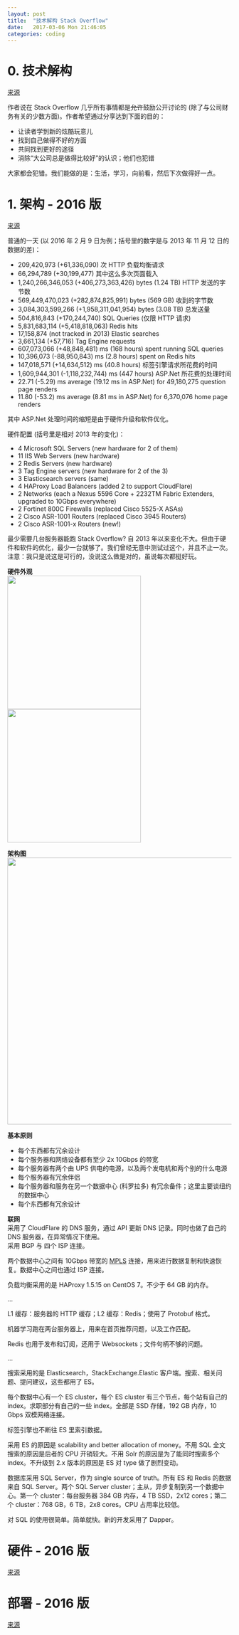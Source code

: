```yaml
---
layout: post
title:  "技术解构 Stack Overflow"
date:   2017-03-06 Mon 21:46:05
categories: coding
---
```


# 0. 技术解构

[来源](https://nickcraver.com/blog/2016/02/03/stack-overflow-a-technical-deconstruction/)

作者说在 Stack Overflow 几乎所有事情都是<del>允许</del>鼓励公开讨论的 (除了与公司财务有关的少数方面)。作者希望通过分享达到下面的目的：

<ul>
  <li>让读者学到新的炫酷玩意儿</li>
  <li>找到自己做得不好的方面</li>
  <li>共同找到更好的途径</li>
  <li>消除“大公司总是做得比较好”的认识；他们也犯错</li>
</ul>

大家都会犯错。我们能做的是：生活，学习，向前看，然后下次做得好一点。

# 1. 架构 - 2016 版

[来源](https://nickcraver.com/blog/2016/02/17/stack-overflow-the-architecture-2016-edition/)

普通的一天 (以 2016 年 2 月 9 日为例；括号里的数字是与 2013 年 11 月 12 日的数据的差)：

- 209,420,973 (+61,336,090) 次 HTTP 负载均衡请求
- 66,294,789 (+30,199,477) 其中这么多次页面载入
- 1,240,266,346,053 (+406,273,363,426) bytes (1.24 TB) HTTP 发送的字节数
- 569,449,470,023 (+282,874,825,991) bytes (569 GB) 收到的字节数
- 3,084,303,599,266 (+1,958,311,041,954) bytes (3.08 TB) 总发送量
- 504,816,843 (+170,244,740) SQL Queries (仅限 HTTP 请求)
- 5,831,683,114 (+5,418,818,063) Redis hits
- 17,158,874 (not tracked in 2013) Elastic searches
- 3,661,134 (+57,716) Tag Engine requests
- 607,073,066 (+48,848,481) ms (168 hours) spent running SQL queries
- 10,396,073 (-88,950,843) ms (2.8 hours) spent on Redis hits
- 147,018,571 (+14,634,512) ms (40.8 hours) 标签引擎请求所花费的时间
- 1,609,944,301 (-1,118,232,744) ms (447 hours) ASP.Net 所花费的处理时间
- 22.71 (-5.29) ms average (19.12 ms in ASP.Net) for 49,180,275 question page renders
- 11.80 (-53.2) ms average (8.81 ms in ASP.Net) for 6,370,076 home page renders

其中 ASP.Net 处理时间的缩短是由于硬件升级和软件优化。

硬件配置 (括号里是相对 2013 年的变化)：

- 4 Microsoft SQL Servers (new hardware for 2 of them)
- 11 IIS Web Servers (new hardware)
- 2 Redis Servers (new hardware)
- 3 Tag Engine servers (new hardware for 2 of the 3)
- 3 Elasticsearch servers (same)
- 4 HAProxy Load Balancers (added 2 to support CloudFlare)
- 2 Networks (each a Nexus 5596 Core + 2232TM Fabric Extenders, upgraded to 10Gbps everywhere)
- 2 Fortinet 800C Firewalls (replaced Cisco 5525-X ASAs)
- 2 Cisco ASR-1001 Routers (replaced Cisco 3945 Routers)
- 2 Cisco ASR-1001-x Routers (new!)

最少需要几台服务器能跑 Stack Overflow? 自 2013 年以来变化不大。但由于硬件和软件的优化，最少一台就够了。我们曾经无意中测试过这个，并且不止一次。注意：我只是说这是可行的，没说这么做是对的，虽说每次都挺好玩。

<p><b>硬件外观</b><br>
<img src="https://i.imgur.com/TEb0jiPh.jpg" width='300px'><img src="https://i.imgur.com/ZFvRqgkh.jpg" width='300px'>
</p>
<p><b>架构图</b><br>
<img src="https://nickcraver.com/blog/content/SO-Architecture-Overview-Logical.svg" width='600px'>
</p>
<p><b>基本原则</b><br>
<ul>
  <li>每个东西都有冗余设计</li>
  <li>每个服务器和网络设备都有至少 2x 10Gbps 的带宽</li>
  <li>每个服务器有两个由 UPS 供电的电源，以及两个发电机和两个别的什么电源</li>
  <li>每个服务器有冗余伴侣</li>
  <li>每个服务器和服务在另一个数据中心 (科罗拉多) 有冗余备件；这里主要谈纽约的数据中心</li>
  <li>每个东西都有冗余设计</li>
</ul>
</p>
<p><b>联网</b><br>
采用了 CloudFlare 的 DNS 服务，通过 API 更新 DNS 记录。同时也做了自己的 DNS 服务器，在异常情况下使用。
<br>
采用 BGP 与 四个 ISP 连接。
<br>
</p>

两个数据中心之间有 10Gbps 带宽的 [MPLS](https://en.wikipedia.org/wiki/Multiprotocol_Label_Switching) 连接，用来进行数据复制和快速恢复。数据中心之间也通过 ISP 连接。

负载均衡采用的是 HAProxy 1.5.15 on CentOS 7。不少于 64 GB 的内存。

...

L1 缓存：服务器的 HTTP 缓存；L2 缓存：Redis；使用了 Protobuf 格式。

机器学习跑在两台服务器上，用来在首页推荐问题，以及工作匹配。

Redis 也用于发布和订阅，还用于 Websockets；文件句柄不够的问题。

...

搜索采用的是 Elasticsearch，StackExchange.Elastic 客户端。搜索、相关问题、提问建议，这些都用了 ES。

每个数据中心有一个 ES cluster，每个 ES cluster 有三个节点，每个站有自己的 index。求职部分有自己的一些 index。全部是 SSD 存储，192 GB 内存，10 Gbps 双模网络连接。

标签引擎也不断往 ES 里索引数据。

采用 ES 的原因是 scalability and better allocation of money。不用 SQL 全文搜索的原因是后者的 CPU 开销较大。不用 Solr 的原因是为了能同时搜索多个 index。不升级到 2.x 版本的原因是 ES 对 type 做了剧烈变动。

数据库采用 SQL Server，作为 single source of truth。所有 ES 和 Redis 的数据来自 SQL Server。两个 SQL Server cluster；主从，异步复制到另一个数据中心。第一个 cluster：每台服务器 384 GB 内存，4 TB SSD，2x12 cores；第二个 cluster：768 GB，6 TB，2x8 cores。CPU 占用率比较低。

对 SQL 的使用很简单。简单就快。新的开发采用了 Dapper。

# 硬件 - 2016 版

[来源](https://nickcraver.com/blog/2016/03/29/stack-overflow-the-hardware-2016-edition/)

# 部署 - 2016 版

[来源](https://nickcraver.com/blog/2016/05/03/stack-overflow-how-we-do-deployment-2016-edition/)
